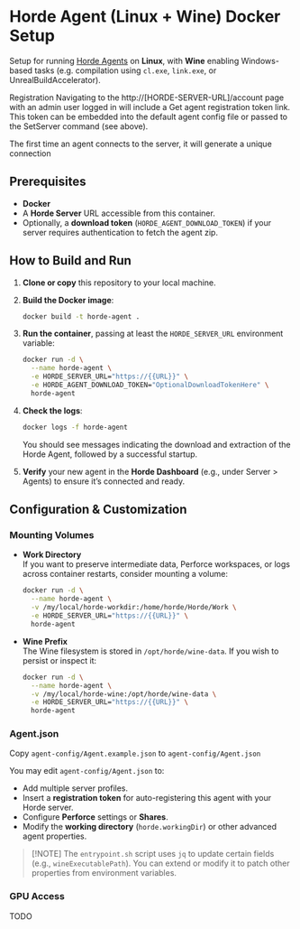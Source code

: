# Horde Agent (Linux + Wine) Docker Setup

Setup for running [Horde Agents](https://docs.unrealengine.com/ue5/en-US/horde-overview/) on **Linux**, with **Wine** enabling Windows-based tasks (e.g. compilation using `cl.exe`, `link.exe`, or UnrealBuildAccelerator).

Registration
Navigating to the http://[HORDE-SERVER-URL]/account page with an admin user logged in will include a Get agent registration token link. This token can be embedded into the default agent config file or passed to the SetServer command (see above).

The first time an agent connects to the server, it will generate a unique connection

## Prerequisites

- **Docker** 
- A **Horde Server** URL accessible from this container.
- Optionally, a **download token** (`HORDE_AGENT_DOWNLOAD_TOKEN`) if your server requires authentication to fetch the agent zip.

## How to Build and Run

1. **Clone or copy** this repository to your local machine.
2. **Build the Docker image**:

   ```bash
   docker build -t horde-agent .
   ```

3. **Run the container**, passing at least the `HORDE_SERVER_URL` environment variable:

   ```bash
   docker run -d \
     --name horde-agent \
     -e HORDE_SERVER_URL="https://{{URL}}" \
     -e HORDE_AGENT_DOWNLOAD_TOKEN="OptionalDownloadTokenHere" \
     horde-agent
   ```

4. **Check the logs**:

   ```bash
   docker logs -f horde-agent
   ```

   You should see messages indicating the download and extraction of the Horde Agent, followed by a successful startup.

5. **Verify** your new agent in the **Horde Dashboard** (e.g., under Server > Agents) to ensure it’s connected and ready.

## Configuration & Customization

### Mounting Volumes

- **Work Directory**  
  If you want to preserve intermediate data, Perforce workspaces, or logs across container restarts, consider mounting a volume:

  ```bash
  docker run -d \
    --name horde-agent \
    -v /my/local/horde-workdir:/home/horde/Horde/Work \
    -e HORDE_SERVER_URL="https://{{URL}}" \
    horde-agent
  ```

- **Wine Prefix**  
  The Wine filesystem is stored in `/opt/horde/wine-data`. If you wish to persist or inspect it:

  ```bash
  docker run -d \
    --name horde-agent \
    -v /my/local/horde-wine:/opt/horde/wine-data \
    -e HORDE_SERVER_URL="https://{{URL}}" \
    horde-agent
  ```

### Agent.json

Copy `agent-config/Agent.example.json` to `agent-config/Agent.json`

You may edit `agent-config/Agent.json` to:

- Add multiple server profiles.
- Insert a **registration token** for auto-registering this agent with your Horde server.
- Configure **Perforce** settings or **Shares**.
- Modify the **working directory** (`horde.workingDir`) or other advanced agent properties.

>[!NOTE] The `entrypoint.sh` script uses `jq` to update certain fields (e.g., `wineExecutablePath`). You can extend or modify it to patch other properties from environment variables.

### GPU Access

TODO
